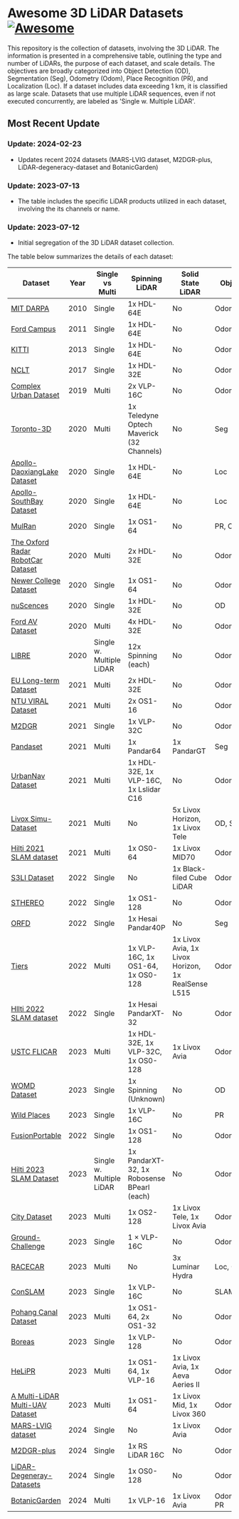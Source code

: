 # Awesome 3D LiDAR Datasets [![Awesome](https://cdn.rawgit.com/sindresorhus/awesome/d7305f38d29fed78fa85652e3a63e154dd8e8829/media/badge.svg)](https://github.com/sindresorhus/awesome)

This repository is the collection of datasets, involving the 3D LiDAR. The information is presented in a comprehensive table, outlining the type and number of LiDARs, the purpose of each dataset, and scale details. The objectives are broadly categorized into Object Detection (OD), Segmentation (Seg), Odometry (Odom), Place Recognition (PR), and Localization (Loc). If a dataset includes data exceeding 1 km, it is classified as large scale. Datasets that use multiple LiDAR sequences, even if not executed concurrently, are labeled as 'Single w. Multiple LiDAR'.

## Most Recent Update
### Update: 2024-02-23
- Updates recent 2024 datasets (MARS-LVIG dataset, M2DGR-plus, LiDAR-degeneracy-dataset and BotanicGarden)
### Update: 2023-07-13
- The table includes the specific LiDAR products utilized in each dataset, involving the its channels or name.
### Update: 2023-07-12
- Initial segregation of the 3D LiDAR dataset collection.

The table below summarizes the details of each dataset:

|Dataset|Year|Single vs Multi|Spinning LiDAR|Solid State LiDAR|Objective|Scale|
|---|---|---|---|---|---|---|
|[MIT DARPA](http://grandchallenge.mit.edu/wiki/index.php?title=PublicData)|2010|Single|1x HDL-64E|No|Odom|Large|
|[Ford Campus](https://robots.engin.umich.edu/SoftwareData/InfoFord)|2011|Single|1x HDL-64E|No|Odom|Large|
|[KITTI](https://www.cvlibs.net/datasets/kitti/)|2013|Single|1x HDL-64E|No|Odom|Large|
|[NCLT](http://robots.engin.umich.edu/nclt/)|2017|Single|1x HDL-32E|No|Odom|Both|
|[Complex Urban Dataset](https://sites.google.com/view/complex-urban-dataset)|2019|Multi|2x VLP-16C|No|Odom|Large|
|[Toronto-3D](https://github.com/WeikaiTan/Toronto-3D)|2020|Multi|1x Teledyne Optech Maverick (32 Channels)|No|Seg|Large|
|[Apollo-DaoxiangLake Dataset](https://developer.apollo.auto/daoxianglake.html)|2020|Single|1x HDL-64E|No|Loc|Large|
|[Apollo-SouthBay Dataset](https://developer.apollo.auto/southbay.html)|2020|Single|1x HDL-64E|No|Loc|Large|
|[MulRan](https://sites.google.com/view/mulran-pr/dataset)|2020|Single|1x OS1-64|No|PR, Odom|Large|
|[The Oxford Radar RobotCar Dataset](https://oxford-robotics-institute.github.io/radar-robotcar-dataset/)|2020|Multi|2x HDL-32E|No|Odom, PR|Large|
|[Newer College Dataset](https://ori-drs.github.io/newer-college-dataset/)|2020|Single|1x OS1-64|No|Odom|Small|
|[nuScences](https://www.nuscenes.org/)|2020|Single|1x HDL-32E|No|OD|Large|
|[Ford AV Dataset](https://avdata.ford.com/)|2020|Multi|4x HDL-32E|No|Odom|Large|
|[LIBRE](https://sites.google.com/g.sp.m.is.nagoya-u.ac.jp/libre-dataset)|2020|Single w. Multiple LiDAR|12x Spinning (each)|No|Odom|Large|
|[EU Long-term Dataset](https://epan-utbm.github.io/utbm_robocar_dataset/)|2021|Multi|2x HDL-32E|No|Odom|Large|
|[NTU VIRAL Dataset](https://ntu-aris.github.io/ntu_viral_dataset/)|2021|Multi|2x OS1-16|No|Odom|Small|
|[M2DGR](https://github.com/SJTU-ViSYS/M2DGR)|2021|Single|1x VLP-32C|No|Odom|Large|
|[Pandaset](https://pandaset.org/)|2021|Multi|1x Pandar64|1x PandarGT|Seg|Large|
|[UrbanNav Dataset](https://github.com/IPNL-POLYU/UrbanNavDataset)|2021|Multi|1x HDL-32E, 1x VLP-16C, 1x Lslidar C16|No|Odom|Large|
|[Livox Simu-Dataset](https://www.livoxtech.com/simu-dataset)|2021|Multi|No|5x Livox Horizon, 1x Livox Tele|OD, Seg|Large|
|[Hilti 2021 SLAM dataset](https://hilti-challenge.com/dataset-2021.html)|2021|Multi|1x OS0-64|1x Livox MID70|Odom|Small|
|[S3LI Dataset](https://www.dlr.de/rm/en/s3li_dataset/#gallery/37227)|2022|Single|No|1x Black-filed Cube LiDAR|Odom|Large|
|[STHEREO](https://sites.google.com/view/rpmsthereo/)|2022|Single|1x OS1-128|No|Odom|Large|
|[ORFD](https://github.com/chaytonmin/Off-Road-Freespace-Detection)|2022|Single|1x Hesai Pandar40P|No|Seg|Large|
|[Tiers](https://github.com/TIERS/tiers-lidars-dataset)|2022|Multi|1x VLP-16C, 1x OS1-64, 1x OS0-128|1x Livox Avia, 1x Livox Horizon, 1x RealSense L515|Odom|Both|
|[Hllti 2022 SLAM dataset](https://hilti-challenge.com/dataset-2022.html)|2022|Single|1x Hesai PandarXT-32|No|Odom|Small|
|[USTC FLICAR](https://ustc-flicar.github.io/)|2023|Multi|1x HDL-32E, 1x VLP-32C, 1x OS0-128|1x Livox Avia|Odom|Small|
|[WOMD Dataset](https://waymo.com/open/data/motion/)|2023|Single|1x Spinning (Unknown)|No|OD|Large|
|[Wild Places](https://csiro-robotics.github.io/Wild-Places/)|2023|Single|1x VLP-16C|No|PR|Large|
|[FusionPortable](https://fusionportable.github.io/dataset/fusionportable/)|2022|Single|1x OS1-128|No|Odom|Small|
|[Hilti 2023 SLAM Dataset](https://hilti-challenge.com/dataset-2023.html)|2023|Single w. Multiple LiDAR|1x PandarXT-32, 1x Robosense BPearl (each)|No|Odom|Small|
|[City Dataset](https://github.com/minwoo0611/MA-LIO)|2023|Multi|1x OS2-128|1x Livox Tele, 1x Livox Avia|Odom|Large
|[Ground-Challenge](https://github.com/sjtuyinjie/Ground-Challenge)|2023|Single|1 $\times$ VLP-16C|No|Odom|Small|
|[RACECAR](https://github.com/linklab-uva/RACECAR_DATA)|2023|Multi|No|3x Luminar Hydra|Loc, OD|Large|
|[ConSLAM](https://github.com/mac137/ConSLAM)|2023|Single|1x VLP-16C|No|SLAM|Small|
|[Pohang Canal Dataset](https://sites.google.com/view/pohang-canal-dataset/home?authuser=0)|2023|Multi|1x OS1-64, 2x OS1-32|No|Odom|Large|
|[Boreas](https://www.google.com/url?sa=t&rct=j&q=&esrc=s&source=web&cd=&ved=2ahUKEwjR4MSfo-qBAxXgh1YBHeQIB7AQFnoECAgQAQ&url=https%3A%2F%2Fwww.boreas.utias.utoronto.ca%2F&usg=AOvVaw2zQ4gkfyDfI3aPIxXUL56v&opi=89978449)|2023|Single|1x VLP-128|No|Odom,PR,OD|Large|
|[HeLiPR](https://sites.google.com/view/heliprdataset)|2023|Multi|1x OS1-64, 1x VLP-16|1x Livox Avia, 1x Aeva Aeries II|Odom,PR|Large|
|[A Multi-LiDAR Multi-UAV Dataset](https://tiers.github.io/multi_lidar_multi_uav_dataset/)|2023|Multi|1x OS1-64|1x Livox Mid, 1x Livox 360|Odom|Small|
|[MARS-LVIG dataset](https://journals.sagepub.com/doi/full/10.1177/02783649241227968)|2024|Single|No|1x Livox Avia|Odom, Loc|Large|
|[M2DGR-plus](https://github.com/SJTU-ViSYS/M2DGR-plus?tab=readme-ov-file)|2024|Single|1x RS LiDAR 16C|No|Odom|Small|
|[LiDAR-Degeneray-Datasets](https://github.com/ntnu-arl/lidar_degeneracy_datasets)|2024|Single|1x OS0-128|No|Odom|Small|
|[BotanicGarden](https://github.com/robot-pesg/BotanicGarden)|2024|Multi|1x VLP-16|1x Livox Avia|Odom, Loc, PR|Large|
